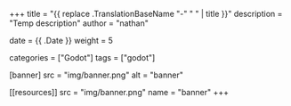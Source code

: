 +++
title = "{{ replace .TranslationBaseName "-" " " | title }}"
description = "Temp description"
author = "nathan"

date = {{ .Date }}
weight = 5

categories = ["Godot"]
tags = ["godot"]

[banner]
  src = "img/banner.png"
  alt = "banner"

[[resources]]
  src = "img/banner.png"
  name = "banner"
+++
